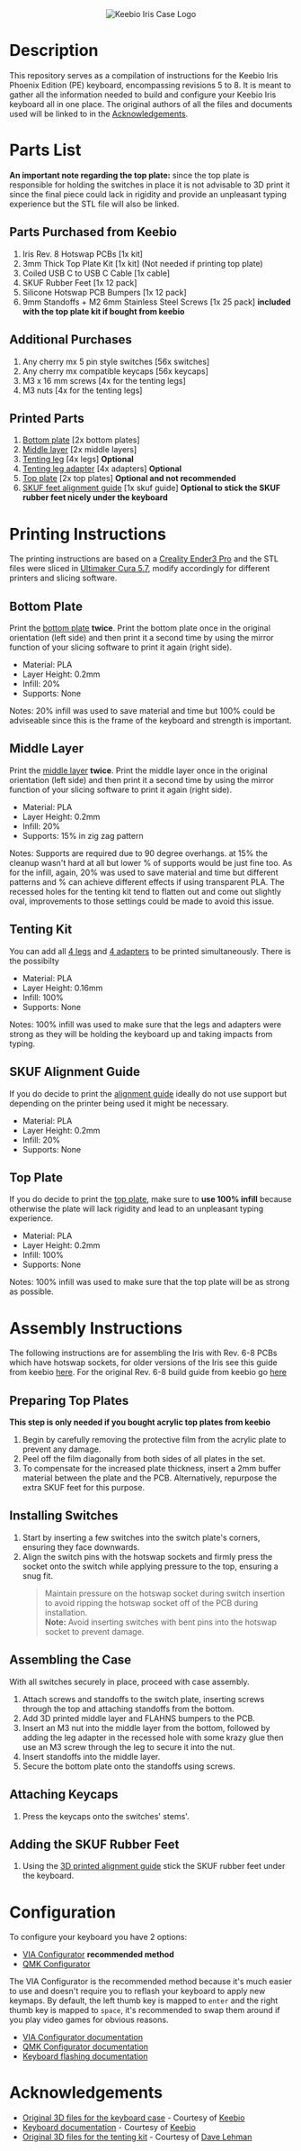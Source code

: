 <div align="center">
  <img alt="Keebio Iris Case Logo" src="/assets/keebio-iris-case-logo.png" />
</div>

# Description

This repository serves as a compilation of instructions for the Keebio Iris Phoenix Edition (PE) keyboard, encompassing revisions 5 to 8. It is meant to gather all the information needed to build and configure your Keebio Iris keyboard all in one place. The original authors of all the files and documents used will be linked to in the [Acknowledgements](#Acknowledgements).

# Parts List

**An important note regarding the top plate:** since the top plate is responsible for holding the switches in place it is not advisable to 3D print it since the final piece could lack in rigidity and provide an unpleasant typing experience but the STL file will also be linked.

## Parts Purchased from Keebio
1. Iris Rev. 8 Hotswap PCBs [1x kit]
2. 3mm Thick Top Plate Kit [1x kit] (Not needed if printing top plate)
3. Coiled USB C to USB C Cable [1x cable]
4. SKUF Rubber Feet [1x 12 pack]
5. Silicone Hotswap PCB Bumpers [1x 12 pack]
6. 9mm Standoffs + M2 6mm Stainless Steel Screws [1x 25 pack] **included with the top plate kit if bought from keebio**

## Additional Purchases
1. Any cherry mx 5 pin style switches [56x switches]
2. Any cherry mx compatible keycaps [56x keycaps]
3. M3 x 16 mm screws [4x for the tenting legs]
4. M3 nuts [4x for the tenting legs]

## Printed Parts
1. [Bottom plate](keebio-iris-pe-bottom-plate-3mm.stl) [2x bottom plates]
2. [Middle layer](keebio-iris-pe-middle-layer-3mm.stl) [2x middle layers]
3. [Tenting leg](keebio-iris-pe-ergodox-tenting-leg.stl) [4x legs] **Optional**
4. [Tenting leg adapter](keebio-iris-pe-ergodox-tenting-leg-adapter.stl) [4x adapters] **Optional**
5. [Top plate]() [2x top plates] **Optional and not recommended**
6. [SKUF feet alignment guide](keebio-iris-pe-skuf-alignment-guide.stl) [1x skuf guide] **Optional to stick the SKUF rubber feet nicely under the keyboard**

# Printing Instructions

The printing instructions are based on a [Creality Ender3 Pro](https://www.creality.com/products/ender-3-pro-3d-printer) and the STL files were sliced in [Ultimaker Cura 5.7](https://ultimaker.com/software/ultimaker-cura/), modify accordingly for different printers and slicing software.

## Bottom Plate

Print the [bottom plate](keebio-iris-pe-bottom-plate-3mm.stl) **twice**. Print the bottom plate once in the original orientation (left side) and then print it a second time by using the mirror function of your slicing software to print it again (right side).

- Material: PLA
- Layer Height: 0.2mm
- Infill: 20%
- Supports: None

Notes: 20% infill was used to save material and time but 100% could be adviseable since this is the frame of the keyboard and strength is important.

## Middle Layer

Print the [middle layer](keebio-iris-pe-middle-layer-3mm.stl) **twice**. Print the middle layer once in the original orientation (left side) and then print it a second time by using the mirror function of your slicing software to print it again (right side).

- Material: PLA
- Layer Height: 0.2mm
- Infill: 20%
- Supports: 15% in zig zag pattern

Notes: Supports are required due to 90 degree overhangs. at 15% the cleanup wasn't hard at all but lower % of supports would be just fine too. As for the infill, again, 20% was used to save material and time but different patterns and % can achieve different effects if using transparent PLA. The recessed holes for the tenting kit tend to flatten out and come out slightly oval, improvements to those settings could be made to avoid this issue.

## Tenting Kit

You can add all [4 legs](keebio-iris-pe-ergodox-tenting-leg.stl) and [4 adapters](keebio-iris-pe-ergodox-tenting-leg-adapter.stl) to be printed simultaneously. There is the possibilty

- Material: PLA
- Layer Height: 0.16mm
- Infill: 100%
- Supports: None

Notes: 100% infill was used to make sure that the legs and adapters were strong as they will be holding the keyboard up and taking impacts from typing.

## SKUF Alignment Guide

If you do decide to print the [alignment guide](keebio-iris-pe-skuf-alignment-guide.stl) ideally do not use support but depending on the printer being used it might be necessary.

- Material: PLA
- Layer Height: 0.2mm
- Infill: 20%
- Supports: None

## Top Plate

If you do decide to print the [top plate](keebio-iris-pe-top-plate-3mm.stl), make sure to **use 100% infill** because otherwise the plate will lack rigidity and lead to an unpleasant typing experience.

- Material: PLA
- Layer Height: 0.2mm
- Infill: 100%
- Supports: None

Notes: 100% infill was used to make sure that the top plate will be as strong as possible.

# Assembly Instructions

The following instructions are for assembling the Iris with Rev. 6-8 PCBs which have hotswap sockets, for older versions of the Iris see this guide from keebio [here](https://docs.keeb.io/iris-rev3-build-guide). For the original Rev. 6-8 build guide from keebio go [here](https://docs.keeb.io/iris-rev6-build-guide)

## Preparing Top Plates

**This step is only needed if you bought acrylic top plates from keebio**

1. Begin by carefully removing the protective film from the acrylic plate to prevent any damage.
2. Peel off the film diagonally from both sides of all plates in the set.
3. To compensate for the increased plate thickness, insert a 2mm buffer material between the plate and the PCB. Alternatively, repurpose the extra SKUF feet for this purpose.

## Installing Switches

1. Start by inserting a few switches into the switch plate's corners, ensuring they face downwards.
2. Align the switch pins with the hotswap sockets and firmly press the socket onto the switch while applying pressure to the top, ensuring a snug fit.
   > Maintain pressure on the hotswap socket during switch insertion to avoid ripping the hotswap socket off of the PCB during installation.<br/>
   > **Note:** Avoid inserting switches with bent pins into the hotswap socket to prevent damage.

## Assembling the Case

With all switches securely in place, proceed with case assembly.
1. Attach screws and standoffs to the switch plate, inserting screws through the top and attaching standoffs from the bottom.
2. Add 3D printed middle layer and FLAHNS bumpers to the PCB.
3. Insert an M3 nut into the middle layer from the bottom, followed by adding the leg adapter in the recessed hole with some krazy glue then use an M3 screw through the leg to secure it into the nut.
4. Insert standoffs into the middle layer.
5. Secure the bottom plate onto the standoffs using screws.

## Attaching Keycaps

1. Press the keycaps onto the switches' stems'.

## Adding the SKUF Rubber Feet

1. Using the [3D printed alignment guide](keebio-iris-pe-skuf-alignment-guide.stl) stick the SKUF rubber feet under the keyboard.

# Configuration

To configure your keyboard you have 2 options:
- [VIA Configurator](https://www.caniusevia.com/) **recommended method**
- [QMK Configurator](https://config.qmk.fm)

The VIA Configurator is the recommended method because it's much easier to use and doesn't require you to reflash your keyboard to apply new keymaps. By default, the left thumb key is mapped to `enter` and the right thumb key is mapped to `space`, it's recommended to swap them around if you play video games for obvious reasons.

- [VIA Configurator documentation](https://docs.keeb.io/via)
- [QMK Configurator documentation](https://docs.keeb.io/remapping-keyboard#qmk-configurator)
- [Keyboard flashing documentation](https://docs.keeb.io/flashing-firmware)

# Acknowledgements

- [Original 3D files for the keyboard case](https://github.com/keebio/iris-case) - Courtesy of [Keebio](https://keeb.io)
- [Keyboard documentation](https://docs.keeb.io) - Courtesy of [Keebio](https://keeb.io)
- [Original 3D files for the tenting kit](https://www.thingiverse.com/thing:5259983) - Courtesy of [Dave Lehman](https://www.thingiverse.com/davelehman)
